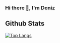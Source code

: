 ### Hi there 👋, I'm Deniz

## Github Stats
[![Top Langs](https://github-readme-stats.vercel.app/api/top-langs/?username=Deniz-Iren)](https://github.com/anuraghazra/github-readme-stats)

